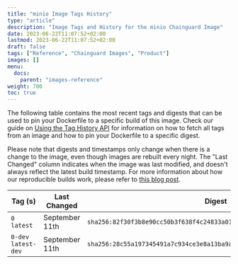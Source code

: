```yaml
---
title: "minio Image Tags History"
type: "article"
description: "Image Tags and History for the minio Chainguard Image"
date: 2023-06-22T11:07:52+02:00
lastmod: 2023-06-22T11:07:52+02:00
draft: false
tags: ["Reference", "Chainguard Images", "Product"]
images: []
menu:
  docs:
    parent: "images-reference"
weight: 700
toc: true
---
```


The following table contains the most recent tags and digests that can be used to pin your Dockerfile to a specific build of this image. Check our guide on [Using the Tag History API](/chainguard/chainguard-images/using-the-tag-history-api/) for information on how to fetch all tags from an image and how to pin your Dockerfile to a specific digest.

Please note that digests and timestamps only change when there is a change to the image, even though images are rebuilt every night. The "Last Changed" column indicates when the image was last modified, and doesn't always reflect the latest build timestamp. For more information about how our reproducible builds work, please refer to [this blog post](https://www.chainguard.dev/unchained/reproducing-chainguards-reproducible-image-builds).

| Tag (s)               | Last Changed   | Digest                                                                    |
|-----------------------|----------------|---------------------------------------------------------------------------|
|  `0` `latest`         | September 11th | `sha256:82f30f3b8e90cc50b3f638f4c24833a018b31a180df17f328e9b276fdc434222` |
|  `0-dev` `latest-dev` | September 11th | `sha256:28c55a197345491a7c934ce3e8a13ba9a8fb062dafa7cc436a3ee40f74307c50` |
